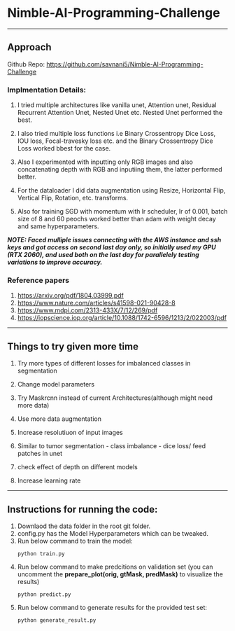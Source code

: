 # Nimble-AI-Programming-Challenge

---
## Approach
Github Repo: https://github.com/savnani5/Nimble-AI-Programming-Challenge
### Implmentation Details:

1) I tried multiple architectures like vanilla unet, Attention unet, Residual Recurrent Attention Unet, Nested Unet etc. Nested Unet performed the best. 

2) I also tried multiple loss functions i.e Binary Crossentropy Dice Loss, IOU loss, Focal-travesky loss etc. and the Binary Crossentropy Dice Loss worked bbest for the case. 

3)  Also I experimented with inputting only RGB images and also concatenating depth with RGB and inputiing them, the latter performed better.

4) For the dataloader I did data augmentation using Resize, Horizontal Flip, Vertical Flip, Rotation, etc. transforms. 

5) Also for training SGD with momentum with lr scheduler, lr of 0.001, batch size of 8 and 60 peochs worked better than adam with weight decay and same hyperparameters. 

_**NOTE: Faced mulliple issues connecting with the AWS instance and ssh keys and got access on second last day only, so initially used my GPU (RTX 2060), and used both on the last day for parallelely testing variations to improve accuracy.**_


### Reference papers
1) https://arxiv.org/pdf/1804.03999.pdf
2) https://www.nature.com/articles/s41598-021-90428-8
3) https://www.mdpi.com/2313-433X/7/12/269/pdf
4) https://iopscience.iop.org/article/10.1088/1742-6596/1213/2/022003/pdf 


---
## Things to try given more time
 
1) Try more types of different losses for imbalanced classes in segmentation

2) Change model parameters  

3) Try Maskrcnn instead of current Architectures(although might need more data) 

4) Use more data augmentation

5) Increase resolutiuon of input images

6) Similar to tumor segmentation - class imbalance - dice loss/ feed patches in unet

7) check effect of depth on different models

8) Increase learning rate


---
## Instructions for running the code:

1) Downlaod the data folder in the root git folder.
2) config.py has the Model Hyperparameters which can be tweaked.
3) Run below command to train the model:
     ```
    python train.py
    ```
4) Run below command to make predcitions on validation set (you can uncomment the **prepare_plot(orig, gtMask, predMask)** to visualize the results)
    ```
    python predict.py
    ```
5) Run below command to generate results for the provided test set:
    ```
    python generate_result.py
    ```
